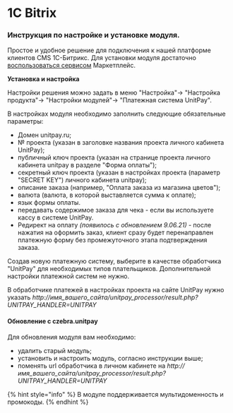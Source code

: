 # 1C Bitrix

### Инструкция по настройке и установке модуля.

Простое и удобное решение для подключения к нашей платформе клиентов CMS 1С-Битрикс. Для установки модуля достаточно [воспользоваться сервисом](https://marketplace.1c-bitrix.ru/solutions/unitpay.paymodule/) Маркетплейс.

**Установка и настройка**

Настройки решения можно задать в меню "Настройка"-&gt; "Настройка продукта"-&gt; "Настройки модулей"-&gt; "Платежная система UnitPay".    
  
В настройках модуля необходимо заполнить следующие обязательные параметры: 

* Домен unitpay.ru;
* № проекта \(указан в заголовке названия проекта личного кабинета UnitPay\); 
* публичный ключ проекта \(указан на странице проекта личного кабинета unitpay в разделе "Форма оплаты"\); 
* секретный ключ проекта \(указан в настройках проекта \(параметр "SECRET KEY"\) личного кабинета unitpay\); 
* описание заказа \(например, "Оплата заказа из магазина цветов"\); 
* валюта \(валюта, в которой выставляется сумма к оплате\); 
* язык формы оплаты. 
* передавать содержимое заказа для чека - если вы используете кассу в системе UnitPay.
* Редирект на оплату _\(появилось с обновлением 9.06.21\)_ - после нажатия на оформить заказ, клиент сразу будет перенаправлен платежную форму без промежуточного этапа подтверждения заказа.

Создав новую платежную систему, выберите в качестве обработчика "UnitPay" для необходимых типов плательщиков. Дополнительной настройки платежной систем не нужно. 

В обработчике платежей в настройках проекта на сайте UnitPay нужно указать _http://имя\_вашего\_сайта/unitpay\_processor/result.php?UNITPAY\_HANDLER=UNITPAY_

#### Обновление с czebra.unitpay

Для обновления модуля вам необходимо:

* удалить старый модуль;
* установить и настроить модуль, согласно инструкции выше;
* поменять url обработчика в личном кабинете на _http://имя\_вашего\_сайта/unitpay\_processor/result.php?UNITPAY\_HANDLER=UNITPAY_

{% hint style="info" %}
В модуле поддерживается мультидоменность и промокоды.
{% endhint %}

